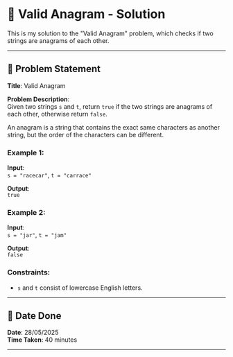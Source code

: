 # 🧮 Valid Anagram - Solution

This is my solution to the "Valid Anagram" problem, which checks if two strings are anagrams of each other.

---

## 📌 Problem Statement

**Title**: Valid Anagram

**Problem Description**:  
Given two strings `s` and `t`, return `true` if the two strings are anagrams of each other, otherwise return `false`.

An anagram is a string that contains the exact same characters as another string, but the order of the characters can be different.

### Example 1:
**Input**:  
`s = "racecar"`, `t = "carrace"`

**Output**:  
`true`

### Example 2:
**Input**:  
`s = "jar"`, `t = "jam"`

**Output**:  
`false`

### Constraints:
- `s` and `t` consist of lowercase English letters.

---

## 📅 Date Done

**Date**: 28/05/2025  
**Time Taken**: 40 minutes

---